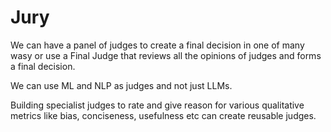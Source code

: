 # Jury

We can have a panel of judges to create a final decision in one of many wasy or use a Final Judge that reviews all the opinions of judges and forms a final decision.

We can use ML and NLP as judges and not just LLMs.

Building specialist judges to rate and give reason for various qualitative metrics like bias, conciseness, usefulness etc can create reusable judges.